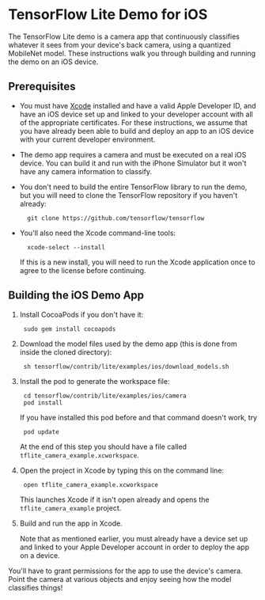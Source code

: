 # TensorFlow Lite Demo for iOS

The TensorFlow Lite demo is a camera app that continuously classifies whatever
it sees from your device's back camera, using a quantized MobileNet model. These
instructions walk you through building and running the demo on an iOS device.

## Prerequisites

* You must have [Xcode](https://developer.apple.com/xcode/) installed and have a
  valid Apple Developer ID, and have an iOS device set up and linked to your
  developer account with all of the appropriate certificates. For these
  instructions, we assume that you have already been able to build and deploy an
  app to an iOS device with your current developer environment.

* The demo app requires a camera and must be executed on a real iOS device. You
  can build it and run with the iPhone Simulator but it won't have any camera
  information to classify.

* You don't need to build the entire TensorFlow library to run the demo, but you
  will need to clone the TensorFlow repository if you haven't already:

        git clone https://github.com/tensorflow/tensorflow

* You'll also need the Xcode command-line tools:

        xcode-select --install

    If this is a new install, you will need to run the Xcode application once to
    agree to the license before continuing.

## Building the iOS Demo App

1. Install CocoaPods if you don't have it:

        sudo gem install cocoapods

2. Download the model files used by the demo app (this is done from inside the
   cloned directory):

        sh tensorflow/contrib/lite/examples/ios/download_models.sh

3. Install the pod to generate the workspace file:

        cd tensorflow/contrib/lite/examples/ios/camera
        pod install

    If you have installed this pod before and that command doesn't work, try

        pod update

    At the end of this step you should have a file called 
    `tflite_camera_example.xcworkspace`.

4. Open the project in Xcode by typing this on the command line:

        open tflite_camera_example.xcworkspace

    This launches Xcode if it isn't open already and opens the
    `tflite_camera_example` project.

5. Build and run the app in Xcode.

    Note that as mentioned earlier, you must already have a device set up and
    linked to your Apple Developer account in order to deploy the app on a
    device.

You'll have to grant permissions for the app to use the device's camera. Point
the camera at various objects and enjoy seeing how the model classifies things!
